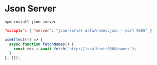 # Json Server

```
npm install json-server
```

```json
"scripts": { "server": "json-server data/names.json --port 9500" }
```

```jsx
useEffect(() => {
  async function fetchNames() {
    const res = await fetch(`http://localhost:9500/names`);
  }
}, []);
```
